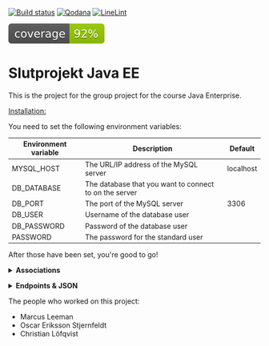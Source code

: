 [![Build status](https://github.com/DarkendHall/Slutprojekt_Java_EE/actions/workflows/maven.yml/badge.svg)](https://github.com/DarkendHall/Slutprojekt_Java_EE/actions/workflows/maven.yml)
[![Qodana](https://github.com/DarkendHall/Slutprojekt_Java_EE/actions/workflows/qodana.yml/badge.svg)](https://github.com/DarkendHall/Slutprojekt_Java_EE/actions/workflows/qodana.yml)
[![LineLint](https://github.com/DarkendHall/Slutprojekt_Java_EE/actions/workflows/linelint.yml/badge.svg)](https://github.com/DarkendHall/Slutprojekt_Java_EE/actions/workflows/linelint.yml)

![Code Coverage](https://raw.githubusercontent.com/DarkendHall/Slutprojekt_Java_EE/badges/jacoco.svg)

# Slutprojekt Java EE

This is the project for the group project for the course Java Enterprise.

<p><u>Installation:</u></p>

You need to set the following environment variables:

| Environment variable | Description                                            | Default   |
|----------------------|--------------------------------------------------------|-----------|
| MYSQL_HOST           | The URL/IP address of the MySQL server                 | localhost |
| DB_DATABASE          | The database that you want to connect to on the server |           |
| DB_PORT              | The port of the MySQL server                           | 3306      |
| DB_USER              | Username of the database user                          |           |
| DB_PASSWORD          | Password of the database user                          |           |
| PASSWORD             | The password for the standard user                     |           |

After those have been set, you're good to go!


<details> <summary><b>Associations</b></summary>
Course:

* Students (ManyToMany)
* Teacher (ManyToOne)

School:

* Principal (OneToOne)
* Students (OneToMany)
* Courses (OneToMany)
* Teachers (ManyToMany)

Role:

* Users (ManyToMany)

User:

* Roles (ManyToMany)

</details>
<p></p>
<details> <summary><b>Endpoints & JSON</b></summary>

Send a post request to [/users/signup](http://localhost:8080/users/signup/) with JSON body:

```JSON
{
  "username:": "<Username>",
  "password": "<Password>"
} 
```

Login with the same details at [/swagger-ui](http://localhost:8080/swagger-ui/)

There you will find a complete list of all available endpoints as well as JSON bodies.
</details>

The people who worked on this project:

* Marcus Leeman
* Oscar Eriksson Stjernfeldt
* Christian Löfqvist
